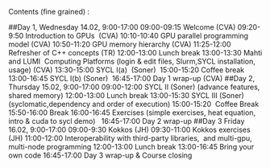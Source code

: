 Contents (fine grained) :

##Day 1, Wednesday 14.02, 9:00-17:00
09:00-09:15 Welcome (CVA)
09:20-9:50 Introduction to GPUs  (CVA)
10:10-10:40 GPU parallel programming model (CVA)
10:50-11:20 GPU memory hierarchy (CVA)
11:25-12:00 Refresher of C++ concepts (TR)
12:00-13:00 Lunch break
13:00-13:30 Mahti and LUMI  Computing Platforms (login & edit files, Slurm,SYCL installation, usage) (CVA)
13:30-15:00 SYCL I(a)  (Soner) 
15:00-15:20 Coffee break
13:00-16:45 SYCL I(b) (Soner) 
16:45-17:00 Day 1 wrap-up (CVA)
##Day 2, Thursday 15.02, 9:00-17:00
09:00-12:00 SYCL II (Soner) (advance features, shared memory)
12:00-13:00 Lunch break
13:00-15:30 SYCL III (Soner) (syclomatic,dependency and order of execution)
15:00-15:20  Coffee Break
15:50-16:00 Break
16:00-16:45 Exercises (simple exercises, heat equation, intro & cuda to sycl demo)   
16:45-17:00 Day 2 wrap-up
##Day 3 Friday 16.02, 9:00-17:00
09:00-9:30 Kokkos (JH)
09:30-11:00 Kokkos exercises (JH)
11:00-12:00 Interoperability with third-party libraries,  and multi-gpu, multi-node programming
12:00-13:00 Lunch break
13:00-16:45 Bring your own code
16:45-17:00 Day 3 wrap-up & Course closing
